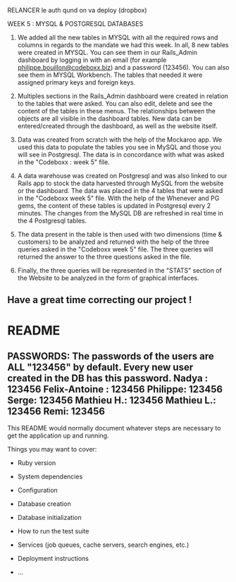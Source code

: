 
RELANCER le auth qund on va deploy (dropbox)






WEEK 5 : MYSQL & POSTGRESQL DATABASES

1) We added all the new tables in MYSQL with all the required rows and columns in regards to the mandate we had this week. In all, 8 new tables were created in MYSQL. You can see them in our Rails_Admin dashboard by logging in with an email (for example philippe.bouillon@codeboxx.biz) and a password (123456). You can also see them in MYSQL Workbench. The tables that needed it were assigned primary keys and foreign keys.

2) Multiples sections in the Rails_Admin dashboard were created in relation to the tables that were asked. You can also edit, delete and see the content of the tables in these menus. The relationships between the objects are all visible in the dashboard tables. New data can be entered/created through the dashboard, as well as the website itself.

3) Data was created from scratch with the help of the Mockaroo app. We used this data to populate the tables you see in MySQL and those you will see in Postgresql. The data is in concordance with what was asked in the "Codeboxx : week 5" file.

4) A data warehouse was created on Postgresql and was also linked to our Rails app to stock the data harvested through MySQL from the website or the dashboard. The data was placed in the 4 tables that were asked in the "Codeboxx week 5" file. With the help of the Whenever and PG gems, the content of these tables is updated in Postgresql every 2 minutes. The changes from the MySQL DB are refreshed in real time in the 4 Postgresql tables.

5) The data present in the table is then used with two dimensions (time & customers) to be analyzed and returned with the help of the three queries asked in the "Codeboxx week 5" file. The three queries will returned the answer to the three questions asked in the file.

6) Finally, the three queries will be represented in the "STATS" section of the Website to be analyzed in the form of graphical interfaces.

Have a great time correcting our project ! 
--------------------------------------------
# README
PASSWORDS: The passwords of the users are ALL "123456" by default. Every new user created in the DB has this password. 
Nadya : 123456
Felix-Antoine : 123456
Philippe: 123456
Serge: 123456
Mathieu H.: 123456
Mathieu L.: 123456
Remi: 123456
-------------------------------------------

This README would normally document whatever steps are necessary to get the
application up and running.

Things you may want to cover:

* Ruby version

* System dependencies

* Configuration

* Database creation

* Database initialization

* How to run the test suite

* Services (job queues, cache servers, search engines, etc.)

* Deployment instructions

* ...
